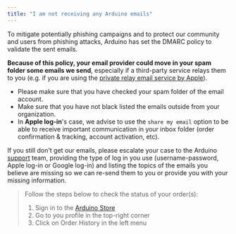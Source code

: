 ```yaml
---
title: "I am not receiving any Arduino emails"
---
```


To mitigate potentially phishing campaigns and to protect our community and users from phishing attacks, Arduino has set the DMARC policy to validate the sent emails.

**Because of this policy, your email provider could move in your spam folder some emails we send**, especially if a third-party service relays them to you (e.g. if you are using the [private relay email service by Apple](https://support.apple.com/en-us/HT210425)).

* Please make sure that you have checked your spam folder of the email account.
* Make sure that you have not black listed the emails outside from your organization.
* In **Apple log-in**'s case, we advise to use the `share my email` option to be able to receive important communication in your inbox folder (order confirmation & tracking, account activation, etc).

If you still don't get our emails, please escalate your case to the Arduino [support](https://www.arduino.cc/en/contact-us) team, providing the type of log in you use (username-password, Apple log-in or Google log-in) and listing the topics of the emails you believe are missing so we can re-send them to you or provide you with your missing information.

> Follow the steps below to check the status of your order(s):
> 1. Sign in to the [Arduino Store](https://store.arduino.cc/)
> 2. Go to you profile in the top-right corner
> 3. Click on Order History in the left menu
